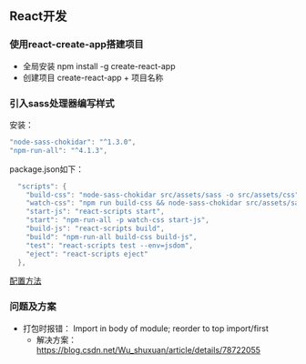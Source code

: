 ## React开发

### 使用react-create-app搭建项目
- 全局安装 npm install -g create-react-app
- 创建项目 create-react-app + 项目名称

### 引入sass处理器编写样式

安装：

```javascript
"node-sass-chokidar": "^1.3.0",
"npm-run-all": "^4.1.3",
```

package.json如下：

```java
  "scripts": {
    "build-css": "node-sass-chokidar src/assets/sass -o src/assets/css",
    "watch-css": "npm run build-css && node-sass-chokidar src/assets/sass -o src/assets/css --watch --recursive",
    "start-js": "react-scripts start",
    "start": "npm-run-all -p watch-css start-js",
    "build-js": "react-scripts build",
    "build": "npm-run-all build-css build-js",
    "test": "react-scripts test --env=jsdom",
    "eject": "react-scripts eject"
  },
```

[配置方法](https://github.com/facebook/create-react-app/blob/master/packages/react-scripts/template/README.md#adding-a-css-preprocessor-sass-less-etc)

### 问题及方案

- 打包时报错： Import in body of module; reorder to top import/first
    - 解决方案：https://blog.csdn.net/Wu_shuxuan/article/details/78722055




